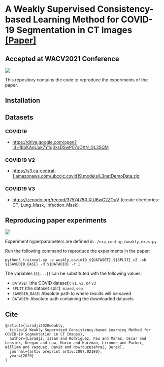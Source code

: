 # A Weakly Supervised Consistency-based Learning  Method for COVID-19 Segmentation in CT Images [[Paper]](https://arxiv.org/abs/2007.02180)
## Accepted at WACV2021 Conference
![](method.png)

This repository contains the code to reproduce the experiments of the paper.

## Installation

## Datasets

### COVID19

- https://drive.google.com/open?id=1bbKAqUuk7Y1q3xsDSwP07oOXN_GL3SQM

### COVID19 V2

- https://s3.ca-central-1.amazonaws.com/ubccic.covid19.models/L3netDemoData.zip

### COVID19 V3

- https://zenodo.org/record/3757476#.XtU6wC2ZOuV (create directories: CT, Lung_Mask, Infection_Mask)

## Reproducing paper experiments

![](method2.png)

Experiment hyperparameters are defined in `./exp_configs/weakly_exps.py`

Run the following command to reproduce the experiments in the paper:

```
python3 trainval.py -e weakly_covid19_${DATASET}_${SPLIT}_c2 -sb ${SAVEDIR_BASE} -d ${DATADIR} -r 1
```

The variables (`${...}`) can be substituted with the following values:

- `DATASET` (the COVID dataset): `v1`, `v2`, or `v3`
- `SPLIT` (the dataset split): `mixed`, `sep`
- `SAVEDIR_BASE`: Absolute path to where results will be saved
- `DATADIR`: Absolute path containing the downloaded datasets

## Cite
```
@article{laradji2020weakly,
  title={A Weakly Supervised Consistency-based Learning Method for COVID-19 Segmentation in CT Images},
  author={Laradji, Issam and Rodriguez, Pau and Manas, Oscar and Lensink, Keegan and Law, Marco and Kurzman, Lironne and Parker, William and Vazquez, David and Nowrouzezahrai, Derek},
  journal={arXiv preprint arXiv:2007.02180},
  year={2020}
}
```
